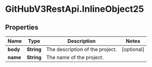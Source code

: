 # GitHubV3RestApi.InlineObject25

## Properties

Name | Type | Description | Notes
------------ | ------------- | ------------- | -------------
**body** | **String** | The description of the project. | [optional] 
**name** | **String** | The name of the project. | 



